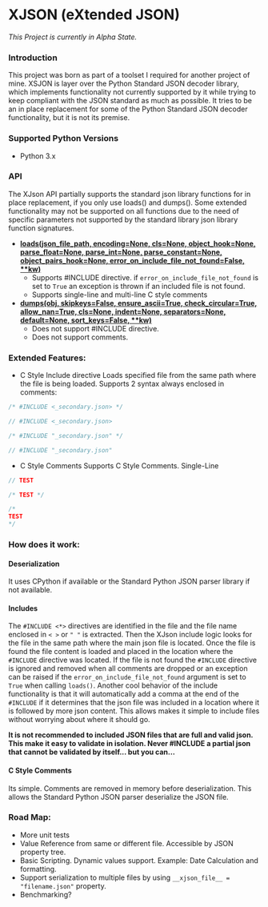 # XJSON (eXtended JSON)

*This Project is currently in Alpha State.*

### Introduction
This project was born as part of a toolset I required for another project of mine. XSJON is layer over the Python Standard JSON decoder library, which implements functionality not currently supported by it while trying to keep compliant with the JSON standard as much as possible. It tries to be an in place replacement for some of the Python Standard JSON decoder functionality, but it is not its premise.
### Supported Python Versions
- Python 3.x

### API
The XJson API partially supports the standard json library functions for in place replacement, if you only use loads() and dumps(). Some extended functionality may not be supported on all functions due to the need of specific parameters not supported by the standard library json library function signatures.

* [**loads(json_file_path, encoding=None, cls=None, object_hook=None, parse_float=None,
          parse_int=None, parse_constant=None, object_pairs_hook=None, error_on_include_file_not_found=False, \*\*kw)**](https://docs.python.org/3/library/json.html#json.load)
  - Supports #INCLUDE directive. if `error_on_include_file_not_found` is set to `True` an exception is thrown if an included file is not found.
  - Supports single-line and multi-line C style comments
* [**dumps(obj, skipkeys=False, ensure_ascii=True, check_circular=True,
          allow_nan=True, cls=None, indent=None, separators=None,
          default=None, sort_keys=False, \*\*kw)**](https://docs.python.org/3/library/json.html#json.dump)
  - Does not support #INCLUDE directive.
  - Does not support comments.

### Extended Features:
 * C Style Include directive
 Loads specified file from the same path where the file is being loaded.
 Supports 2 syntax always enclosed in comments:
 ```c
/* #INCLUDE <_secondary.json> */

// #INCLUDE <_secondary.json>

/* #INCLUDE "_secondary.json" */

// #INCLUDE "_secondary.json"
```

* C Style Comments
Supports C Style Comments.
Single-Line
```c
// TEST

/* TEST */
```

```c
/* 
TEST
*/
```

### How does it work:

#### Deserialization
It uses CPython if available or the Standard Python JSON parser library if not available.

#### Includes
The `#INCLUDE <*>` directives are identified in the file and the file name enclosed in `< >` or `" "` is extracted. Then the XJson include logic looks for the file in the same path where the main json file is located. Once the file is found the file content is loaded and placed in the location where the `#INCLUDE` directive was located. If the file is not found the `#INCLUDE` directive is ignored and removed when all comments are dropped or an exception can be raised if the `error_on_include_file_not_found` argument is set to `True` when calling `loads()`. Another cool behavior of the include functionality is that it will automatically add a comma at the end of the `#INCLUDE` if it determines that the json file was included in a location where it is followed by more json content. This allows makes it simple to include files without worrying about where it should go.

**It is not recommended to included JSON files that are full and valid json. This make it easy to validate in isolation. Never #INCLUDE a partial json that cannot be validated by itself... but you can...** 

#### C Style Comments
Its simple. Comments are removed in memory before deserialization. This allows the Standard Python JSON parser deserialize the JSON file.

### Road Map:
* More unit tests
* Value Reference from same or different file. Accessible by JSON property tree.
* Basic Scripting. Dynamic values support. Example: Date Calculation and formatting.
* Support serialization to multiple files by using `__xjson_file__ = "filename.json"` property.
* Benchmarking?

